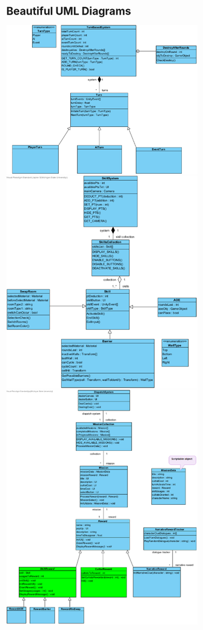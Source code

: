 # Beautiful UML Diagrams
![TurnUML](TurnBasedUML2.png)
![TurnUML](SkillUML.png)
![TurnUML](DispatchSystem.png)
